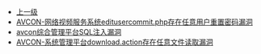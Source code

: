 * [上一级](docs/wy876_poc/)
* [AVCON-网络视频服务系统editusercommit.php存在任意用户重置密码漏洞](docs/wy876_poc/AVCON/AVCON-%E7%BD%91%E7%BB%9C%E8%A7%86%E9%A2%91%E6%9C%8D%E5%8A%A1%E7%B3%BB%E7%BB%9Feditusercommit.php%E5%AD%98%E5%9C%A8%E4%BB%BB%E6%84%8F%E7%94%A8%E6%88%B7%E9%87%8D%E7%BD%AE%E5%AF%86%E7%A0%81%E6%BC%8F%E6%B4%9E.md)
* [avcon综合管理平台SQL注入漏洞](docs/wy876_poc/AVCON/avcon%E7%BB%BC%E5%90%88%E7%AE%A1%E7%90%86%E5%B9%B3%E5%8F%B0SQL%E6%B3%A8%E5%85%A5%E6%BC%8F%E6%B4%9E.md)
* [AVCON-系统管理平台download.action存在任意文件读取漏洞](docs/wy876_poc/AVCON/AVCON-%E7%B3%BB%E7%BB%9F%E7%AE%A1%E7%90%86%E5%B9%B3%E5%8F%B0download.action%E5%AD%98%E5%9C%A8%E4%BB%BB%E6%84%8F%E6%96%87%E4%BB%B6%E8%AF%BB%E5%8F%96%E6%BC%8F%E6%B4%9E.md)
